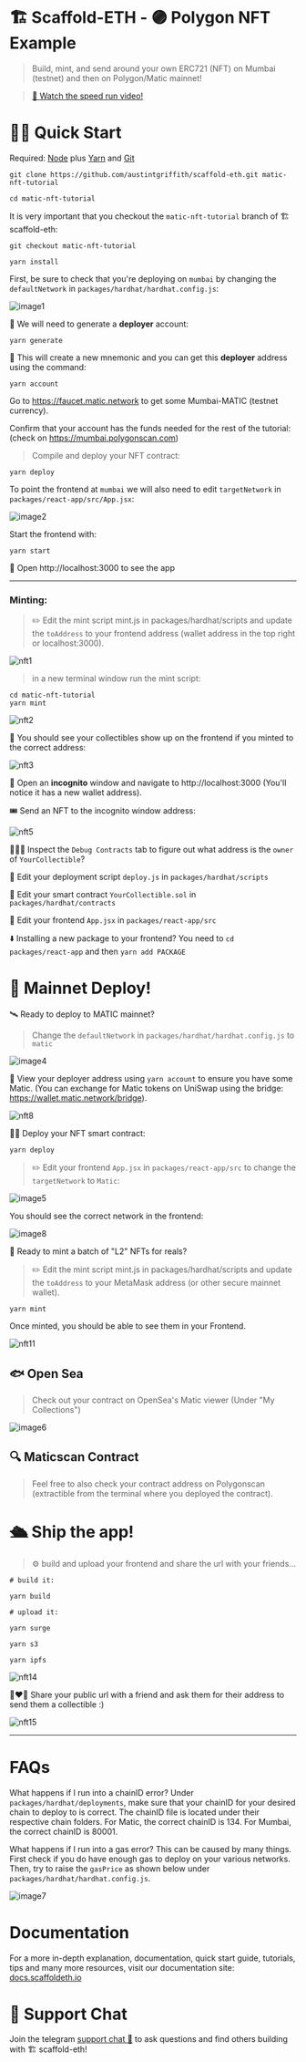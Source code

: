 # 🏗 Scaffold-ETH - 🟣 Polygon NFT Example

> Build, mint, and send around your own ERC721 (NFT) on Mumbai (testnet) and then on Polygon/Matic mainnet!


> [🎥 Watch the speed run video!](https://youtu.be/zgj8ZT4-9lk)



# 🏃‍♀️ Quick Start
Required: [Node](https://nodejs.org/dist/latest-v12.x/) plus [Yarn](https://classic.yarnpkg.com/en/docs/install/#mac-stable) and [Git](https://git-scm.com/downloads)

```
git clone https://github.com/austintgriffith/scaffold-eth.git matic-nft-tutorial
```
```
cd matic-nft-tutorial
```
It is very important that you checkout the `matic-nft-tutorial` branch of 🏗 scaffold-eth:
```
git checkout matic-nft-tutorial
```

```
yarn install
```

First, be sure to check that you're deploying on `mumbai` by changing the `defaultNetwork` in `packages/hardhat/hardhat.config.js`:

![image1](https://user-images.githubusercontent.com/76530366/127908961-ba120324-02d9-4c5b-92fc-2daa053691b5.png)

 
🔐 We will need to generate a **deployer** account:

```
yarn generate
```

🙎 This will create a new mnemonic and you can get this **deployer** address using the command:

```
yarn account
```

Go to https://faucet.matic.network to get some Mumbai-MATIC (testnet currency).

Confirm that your account has the funds needed for the rest of the tutorial: (check on https://mumbai.polygonscan.com)

> Compile and deploy your NFT contract:

```
yarn deploy
```

To point the frontend at `mumbai` we will also need to edit `targetNetwork` in `packages/react-app/src/App.jsx`:

![image2](https://user-images.githubusercontent.com/76530366/127909020-6cd40a05-c28a-4791-9493-307a615c7dc4.png)

Start the frontend with:

```
yarn start
```

📱 Open http://localhost:3000 to see the app

---

### Minting:

> ✏️ Edit the mint script mint.js in packages/hardhat/scripts and update the `toAddress` to your frontend address (wallet address in the top right or localhost:3000).

![nft1](https://user-images.githubusercontent.com/526558/124386962-37e5dd00-dcb3-11eb-911e-0afce760d7ee.png)

> in a new terminal window run the mint script:
```
cd matic-nft-tutorial
yarn mint
```
![nft2](https://user-images.githubusercontent.com/526558/124386972-3d432780-dcb3-11eb-933e-dad7dfd313b2.png)

👀 You should see your collectibles show up on the frontend if you minted to the correct address:

![nft3](https://user-images.githubusercontent.com/526558/124386983-48965300-dcb3-11eb-88a7-e88ad6307976.png)

👛 Open an **incognito** window and navigate to http://localhost:3000 (You'll notice it has a new wallet address).

🎟 Send an NFT to the incognito window address:

![nft5](https://user-images.githubusercontent.com/526558/124387008-58ae3280-dcb3-11eb-920d-07b6118f1ab2.png)

🕵🏻‍♂️ Inspect the `Debug Contracts` tab to figure out what address is the `owner` of `YourCollectible`?

💼 Edit your deployment script `deploy.js` in `packages/hardhat/scripts`

🔏 Edit your smart contract `YourCollectible.sol` in `packages/hardhat/contracts`

📝 Edit your frontend `App.jsx` in `packages/react-app/src`

⬇️ Installing a new package to your frontend? You need to `cd packages/react-app` and then `yarn add PACKAGE`

# 📡  Mainnet Deploy!

🛰 Ready to deploy to MATIC mainnet?

> Change the `defaultNetwork` in `packages/hardhat/hardhat.config.js` to `matic`

![image4](https://user-images.githubusercontent.com/76530366/127909096-82f262ee-9052-4b80-9298-6a14dd3d5b2e.png) 

👛 View your deployer address using `yarn account` to ensure you have some Matic. (You can exchange for Matic tokens on UniSwap using the bridge: https://wallet.matic.network/bridge).

![nft8](https://user-images.githubusercontent.com/526558/124387068-8004ff80-dcb3-11eb-9d0f-43fba2b3b791.png)

👨‍🎤 Deploy your NFT smart contract:
```
yarn deploy
```
> ✏️ Edit your frontend `App.jsx` in `packages/react-app/src` to change the `targetNetwork` to `Matic`:

![image5](https://user-images.githubusercontent.com/76530366/127909153-c14713f7-c225-4016-9c69-430ced009f3a.png)

You should see the correct network in the frontend:

![image8](https://user-images.githubusercontent.com/76530366/127909563-a695d94b-5a87-4d76-84ac-9c819f36a3f7.png)

🎫 Ready to mint a batch of "L2" NFTs for reals?

> ✏️ Edit the mint script mint.js in packages/hardhat/scripts and update the `toAddress` to your MetaMask address (or other secure mainnet wallet).

```
yarn mint
```

Once minted, you should be able to see them in your Frontend.

![nft11](https://user-images.githubusercontent.com/526558/124387132-b04c9e00-dcb3-11eb-95d1-03b8c272e52f.png)

## 🐟 Open Sea

> Check out your contract on OpenSea's Matic viewer (Under "My Collections")

![image6](https://user-images.githubusercontent.com/76530366/127909246-dc3ae4a5-70b7-4867-aabd-c5bc28d94588.png)

## 🔍 Maticscan Contract
> Feel free to also check your contract address on Polygonscan (extractible from the terminal where you deployed the contract).

# 🛳 Ship the app!
> ⚙️ build and upload your frontend and share the url with your friends...

```
# build it:

yarn build

# upload it:

yarn surge

yarn s3

yarn ipfs
```
![nft14](https://user-images.githubusercontent.com/526558/124387203-fe61a180-dcb3-11eb-8d68-82a76a514e43.png)

👩‍❤️‍👨 Share your public url with a friend and ask them for their address to send them a collectible :)

![nft15](https://user-images.githubusercontent.com/526558/124387205-00c3fb80-dcb4-11eb-9e2f-29585e323037.gif)

------------

# FAQs

What happens if I run into a chainID error?
		Under `packages/hardhat/deployments`, make sure that your chainID for your desired chain to deploy to is correct. The chainID file is located under their respective chain folders. For Matic, the correct chainID is 134. For Mumbai, the correct chainID is 80001.

What happens if I run into a gas error?
		This can be caused by many things. First check if you do have enough gas to deploy on your various networks. Then, try to raise the `gasPrice` as shown below under `packages/hardhat/hardhat.config.js`.

![image7](https://user-images.githubusercontent.com/76530366/127909315-623f2f7b-c8f0-4b30-b406-29821b716895.png)

# Documentation

For a more in-depth explanation, documentation, quick start guide, tutorials, tips and many more resources, visit our documentation site: [docs.scaffoldeth.io](https://docs.scaffoldeth.io) 

# 💬 Support Chat

Join the telegram [support chat 💬](https://t.me/joinchat/KByvmRe5wkR-8F_zz6AjpA) to ask questions and find others building with 🏗 scaffold-eth!
